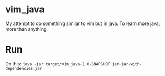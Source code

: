 # vim_java
My attempt to do something similar to vim but in java. To learn more java, more than anything.

# Run

Do this:
` java -jar target/vim_java-1.0-SNAPSHOT.jar-jar-with-dependencies.jar `
